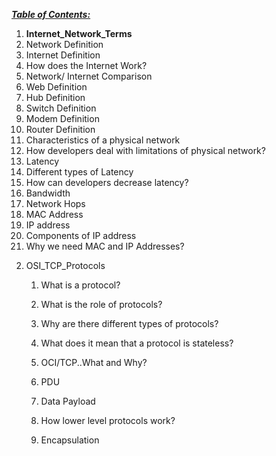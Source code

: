 <u>***Table of Contents:***</u>



1.  **Internet_Network_Terms** 
   1. Network Definition
   2. Internet Definition
   3. How does the Internet Work?
   4. Network/ Internet Comparison
   5. Web Definition
   6. Hub Definition
   7. Switch Definition
   8. Modem Definition
   9. Router Definition
   10. Characteristics of a physical network
   11. How developers deal with limitations of physical network?
   12. Latency
   13. Different types of Latency
   14. How can developers decrease latency?
   15. Bandwidth
   16. Network Hops
   17. MAC Address
   18. IP address
   19. Components of IP address
   20. Why we need MAC and IP Addresses?



2) OSI_TCP_Protocols

   1) What is a protocol?

   2) What is the role of protocols?

   3) Why are there different types of protocols?

   4) What does it mean that a protocol is stateless?

   5) OCI/TCP..What and Why?

   6) PDU

   7) Data Payload

   8) How lower level protocols work?

   9) Encapsulation

      